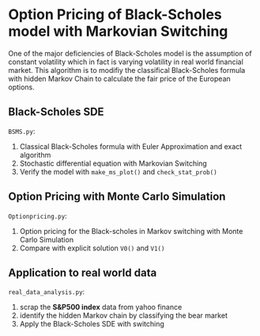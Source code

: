 # Option Pricing of Black-Scholes model with Markovian Switching
One of the major deficiencies of Black-Scholes model is the assumption of constant volatility which in fact is varying volatility in real world financial market. This algorithm is to modifiy the classifical Black-Scholes formula with hidden Markov Chain to calculate the fair price of the European options.

## Black-Scholes SDE 
`BSMS.py`: 
1. Classical Black-Scholes formula with Euler Approximation and exact algorithm 
2. Stochastic differential equation with Markovian Switching
3. Verify the model with `make_ms_plot()` and `check_stat_prob()`

## Option Pricing with Monte Carlo Simulation
`Optionpricing.py`:
1. Option pricing for the Black-scholes in Markov switching with Monte Carlo Simulation
2. Compare with explicit solution `V0()` and `V1()`

## Application to real world data
`real_data_analysis.py`:
1. scrap the **S&P500 index** data from yahoo finance
2. identify the hidden Markov chain by classifying the bear market
3. Apply the Black-Scholes SDE with switching 
